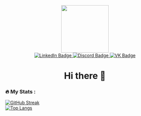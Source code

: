 <div class="header" align="center">  
  <img src="https://media.giphy.com/media/MpzeCDjDDovVAXF0cI/giphy.gif" width="150"/>
  
  <div id="badges">
    <a href="https://www.linkedin.com/in/vladislav-brezgun-a45483191">
      <img src="https://img.shields.io/badge/LinkedIn-0A66C2?style=for-the-badge&logo=linkedin&logoColor=white" alt="LinkedIn Badge"/>
    </a>
    <a href="discordapp.com/users/quasar#0946">
      <img src="https://img.shields.io/badge/DISCORD-404EED?style=for-the-badge&logo=discord&logoColor=white" alt="Discord Badge"/>
    </a>
    <a href="https://vk.com/quasar_vb">
      <img src="https://img.shields.io/badge/VK-0077FF?style=for-the-badge&logo=vk&logoColor=white" alt="VK Badge"/>
    </a>
  </div>
  
  <h1>Hi there 👋</h1>
</div>

### :fire: My Stats :
[![GitHub Streak](http://github-readme-streak-stats.herokuapp.com?user=quasar73&theme=dark&background=000000)](https://git.io/streak-stats)
<br>
[![Top Langs](https://github-readme-stats.vercel.app/api/top-langs/?username=quasar73&layout=compact&theme=vision-friendly-dark)](https://github.com/anuraghazra/github-readme-stats)
